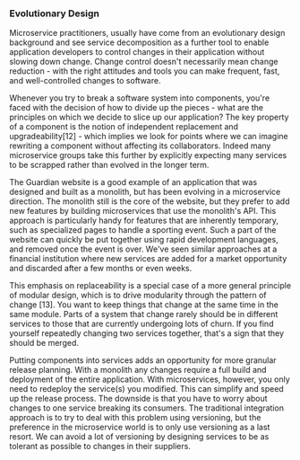 ### Evolutionary Design

Microservice practitioners, usually have come from an evolutionary design background and see service decomposition as a further tool to enable application developers to control changes in their application without slowing down change. Change control doesn't necessarily mean change reduction - with the right attitudes and tools you can make frequent, fast, and well-controlled changes to software.

Whenever you try to break a software system into components, you're faced with the decision of how to divide up the pieces - what are the principles on which we decide to slice up our application? The key property of a component is the notion of independent replacement and upgradeability[12] - which implies we look for points where we can imagine rewriting a component without affecting its collaborators. Indeed many microservice groups take this further by explicitly expecting many services to be scrapped rather than evolved in the longer term.

The Guardian website is a good example of an application that was designed and built as a monolith, but has been evolving in a microservice direction. The monolith still is the core of the website, but they prefer to add new features by building microservices that use the monolith's API. This approach is particularly handy for features that are inherently temporary, such as specialized pages to handle a sporting event. Such a part of the website can quickly be put together using rapid development languages, and removed once the event is over. We've seen similar approaches at a financial institution where new services are added for a market opportunity and discarded after a few months or even weeks.

This emphasis on replaceability is a special case of a more general principle of modular design, which is to drive modularity through the pattern of change [13]. You want to keep things that change at the same time in the same module. Parts of a system that change rarely should be in different services to those that are currently undergoing lots of churn. If you find yourself repeatedly changing two services together, that's a sign that they should be merged.

Putting components into services adds an opportunity for more granular release planning. With a monolith any changes require a full build and deployment of the entire application. With microservices, however, you only need to redeploy the service(s) you modified. This can simplify and speed up the release process. The downside is that you have to worry about changes to one service breaking its consumers. The traditional integration approach is to try to deal with this problem using versioning, but the preference in the microservice world is to only use versioning as a last resort. We can avoid a lot of versioning by designing services to be as tolerant as possible to changes in their suppliers.

